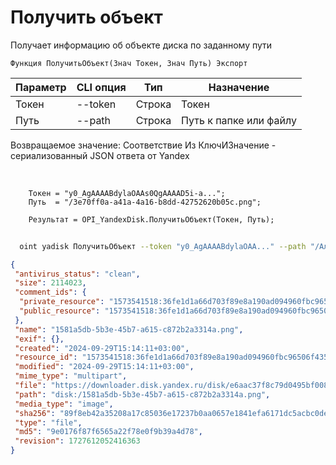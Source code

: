 ﻿---
sidebar_position: 3
---

# Получить объект
 Получает информацию об объекте диска по заданному пути



`Функция ПолучитьОбъект(Знач Токен, Знач Путь) Экспорт`

  | Параметр | CLI опция | Тип | Назначение |
  |-|-|-|-|
  | Токен | --token | Строка | Токен |
  | Путь | --path | Строка | Путь к папке или файлу |

  
  Возвращаемое значение:   Соответствие Из КлючИЗначение - сериализованный JSON ответа от Yandex

<br/>




```bsl title="Пример кода"
    Токен = "y0_AgAAAABdylaOAAs0QgAAAAD5i-a...";
    Путь  = "/3e70ff0a-a41a-4a16-b8dd-42752620b05c.png";

    Результат = OPI_YandexDisk.ПолучитьОбъект(Токен, Путь);
```



```sh title="Пример команды CLI"
    
  oint yadisk ПолучитьОбъект --token "y0_AgAAAABdylaOAA..." --path "/Альпака.png"

```

```json title="Результат"
{
 "antivirus_status": "clean",
 "size": 2114023,
 "comment_ids": {
  "private_resource": "1573541518:36fe1d1a66d703f89e8a190ad094960fbc96506f435f11566d4185e0f1240f32",
  "public_resource": "1573541518:36fe1d1a66d703f89e8a190ad094960fbc96506f435f11566d4185e0f1240f32"
 },
 "name": "1581a5db-5b3e-45b7-a615-c872b2a3314a.png",
 "exif": {},
 "created": "2024-09-29T15:14:11+03:00",
 "resource_id": "1573541518:36fe1d1a66d703f89e8a190ad094960fbc96506f435f11566d4185e0f1240f32",
 "modified": "2024-09-29T15:14:11+03:00",
 "mime_type": "multipart",
 "file": "https://downloader.disk.yandex.ru/disk/e6aac37f8c79d0495bf008e0dba428fd9af3b9e612ee84db9a24d7b9841775f5/66f97cd7/gwThwhLBKYvLhQCNnqAHitkpVSmm60RDsWC5hCtePBFyo7ABOWJ3Qg_vpGvQctHe9n3RjTeTJuqwxIatrr2uog%3D%3D?uid=1573541518&filename=1581a5db-5b3e-45b7-a615-c872b2a3314a.png&disposition=attachment&hash=&limit=0&content_type=multipart&owner_uid=1573541518&fsize=2114023&hid=03d7263840468e281bd0b238a26e7d0d&media_type=image&tknv=v2&etag=9e0176f87f6565a22f78e0f9b39a4d78",
 "path": "disk:/1581a5db-5b3e-45b7-a615-c872b2a3314a.png",
 "media_type": "image",
 "sha256": "89f8eb42a35208a17c85036e17237b0aa0657e1841efa6171dc5acbc0dea9e18",
 "type": "file",
 "md5": "9e0176f87f6565a22f78e0f9b39a4d78",
 "revision": 1727612052416363
}
```
